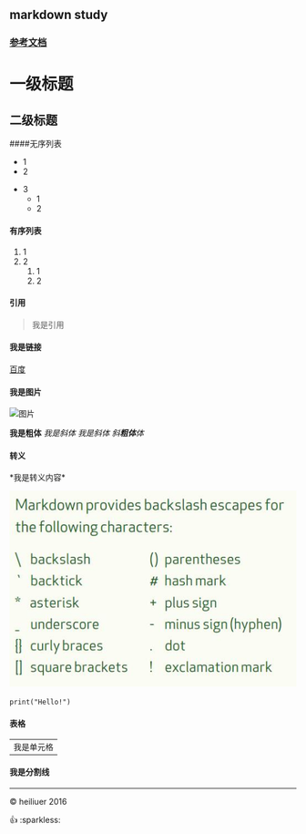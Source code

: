## markdown study
### [参考文档](markdown-cheatsheet-online.pdf)

# 一级标题
## 二级标题

####无序列表
- 1
- 2
* 3
    * 1
    * 2

#### 有序列表
1. 1
2. 2
    1. 1
    2. 2

#### 引用
> 我是引用

#### 我是链接
[百度](https://www.baidu.com)

#### 我是图片 
![图片](https://www.baidu.com/img/2016_10_09logo_61d59f1e74db0be41ffe1d31fb8edef3.png)


**我是粗体**
*我是斜体*
_我是斜体_
*斜**粗体**体*

#### 转义
\*我是转义内容\*

![图片看不到](escape.jpg)

`print("Hello!")`

#### 表格
<table>
<tr>
    <td>我是单元格</td>
</tr>
</table>

#### 我是分割线
***

&copy; heiliuer 2016

:+1:
:sparkless:
